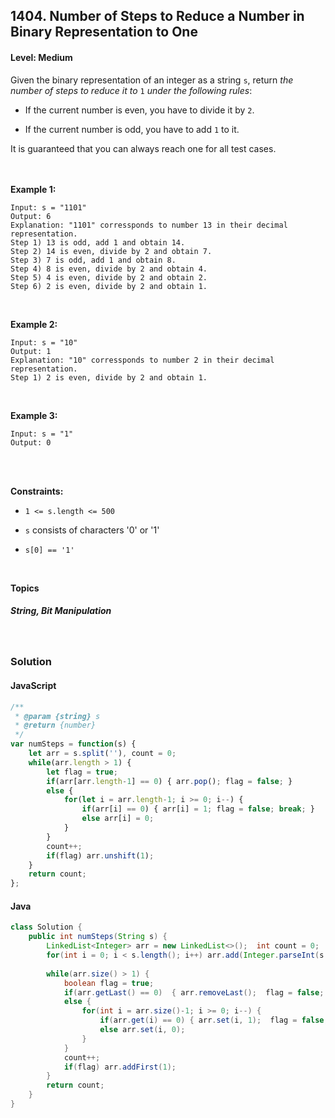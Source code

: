 ## 1404. Number of Steps to Reduce a Number in Binary Representation to One
#### Level: Medium


Given the binary representation of an integer as a string `s`, return *the number of steps to reduce it to* `1` *under the following rules*:

- If the current number is even, you have to divide it by `2`.

- If the current number is odd, you have to add `1` to it.

It is guaranteed that you can always reach one for all test cases.

<br><br>
**Example 1:** 

<!-- <img src="https://assets.leetcode.com/uploads/2021/01/29/vtree1.jpg" width="400px"/>

<br>   -->

```
Input: s = "1101"
Output: 6
Explanation: "1101" corressponds to number 13 in their decimal representation.
Step 1) 13 is odd, add 1 and obtain 14. 
Step 2) 14 is even, divide by 2 and obtain 7.
Step 3) 7 is odd, add 1 and obtain 8.
Step 4) 8 is even, divide by 2 and obtain 4.  
Step 5) 4 is even, divide by 2 and obtain 2. 
Step 6) 2 is even, divide by 2 and obtain 1.
```

<br> 

**Example 2:**

<!-- <img src="https://assets.leetcode.com/uploads/2021/01/29/vtree2.jpg" width="400px"/>

<br>   -->

```
Input: s = "10"
Output: 1
Explanation: "10" corressponds to number 2 in their decimal representation.
Step 1) 2 is even, divide by 2 and obtain 1. 
```

<br>

**Example 3:**

<!-- <img src="https://assets.leetcode.com/uploads/2021/01/29/vtree3.jpg" width="400px"/>

<br>   -->

```
Input: s = "1"
Output: 0
```

<br>

<br>

**Constraints:**
- `1 <= s.length <= 500`

- `s` consists of characters '0' or '1'

- `s[0] == '1'`




<br>

**Topics** 

##### String, Bit Manipulation


<br>

### Solution
#### JavaScript
```javascript
/**
 * @param {string} s
 * @return {number}
 */
var numSteps = function(s) {
    let arr = s.split(''), count = 0;
    while(arr.length > 1) {
        let flag = true;
        if(arr[arr.length-1] == 0) { arr.pop(); flag = false; }
        else {
            for(let i = arr.length-1; i >= 0; i--) {
                if(arr[i] == 0) { arr[i] = 1; flag = false; break; }
                else arr[i] = 0;
            }
        }
        count++;
        if(flag) arr.unshift(1);
    }
    return count;
};
```

#### Java
```java
class Solution {
    public int numSteps(String s) {
        LinkedList<Integer> arr = new LinkedList<>();  int count = 0;
        for(int i = 0; i < s.length(); i++) arr.add(Integer.parseInt(s.charAt(i)+""));
        
        while(arr.size() > 1) {
            boolean flag = true;
            if(arr.getLast() == 0)  { arr.removeLast();  flag = false; }
            else {
                for(int i = arr.size()-1; i >= 0; i--) {
                    if(arr.get(i) == 0) { arr.set(i, 1);  flag = false;  break; }
                    else arr.set(i, 0);
                }
            }
            count++;
            if(flag) arr.addFirst(1);
        }
        return count;
    }
}
```

